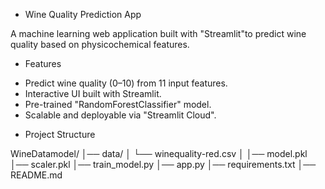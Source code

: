 * Wine Quality Prediction App

A machine learning web application built with "Streamlit"to predict wine quality based on physicochemical features.



* Features
- Predict wine quality (0–10) from 11 input features.
- Interactive UI built with Streamlit.
- Pre-trained "RandomForestClassifier" model.
- Scalable and deployable via "Streamlit Cloud".



* Project Structure

 WineDatamodel/
│── data/
│ └── winequality-red.csv
│
│── model.pkl
│── scaler.pkl
│── train_model.py
│── app.py
│── requirements.txt
│── README.md
